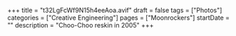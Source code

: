 +++
title = "t32LgFcWf9N15h4eeAoa.avif"
draft = false
tags = ["Photos"]
categories = ["Creative Engineering"]
pages = ["Moonrockers"]
startDate = ""
description = "Choo-Choo reskin in 2005"
+++
